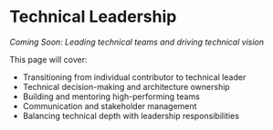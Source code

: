 # Technical Leadership

*Coming Soon: Leading technical teams and driving technical vision*

This page will cover:
- Transitioning from individual contributor to technical leader
- Technical decision-making and architecture ownership
- Building and mentoring high-performing teams
- Communication and stakeholder management
- Balancing technical depth with leadership responsibilities